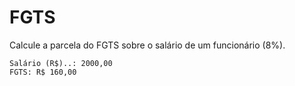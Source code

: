 # FGTS

Calcule a parcela do FGTS sobre o salário de um funcionário (8%).

```
Salário (R$)..: 2000,00
FGTS: R$ 160,00
```
